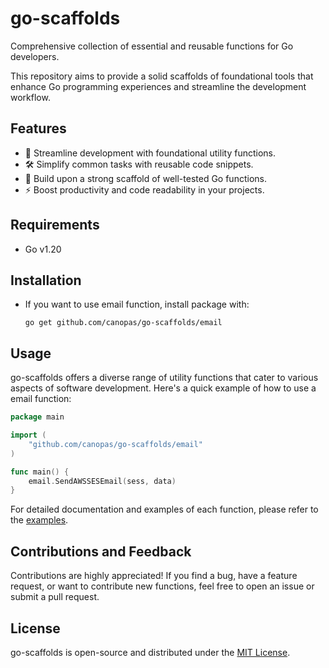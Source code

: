 # go-scaffolds

Comprehensive collection of essential and reusable functions for Go developers.

This repository aims to provide a solid scaffolds of foundational tools that enhance Go programming experiences and streamline the development workflow.

## Features

- 🚀 Streamline development with foundational utility functions.
- 🛠 Simplify common tasks with reusable code snippets.
- 🧰 Build upon a strong scaffold of well-tested Go functions.
- ⚡ Boost productivity and code readability in your projects.

## Requirements

- Go v1.20

## Installation

- If you want to use email function, install package with: 
    ```
    go get github.com/canopas/go-scaffolds/email
    ```

## Usage

go-scaffolds offers a diverse range of utility functions that cater to various aspects of software development. Here's a quick example of how to use a email function:

```go
package main

import (
	"github.com/canopas/go-scaffolds/email"
)

func main() {
	email.SendAWSSESEmail(sess, data)
}
```

For detailed documentation and examples of each function, please refer to the [examples](https://github.com/canopas/go-scaffolds/examples).

## Contributions and Feedback

Contributions are highly appreciated! If you find a bug, have a feature request, or want to contribute new functions, feel free to open an issue or submit a pull request.

## License

go-scaffolds is open-source and distributed under the [MIT License](https://github.com/canopas/go-scaffolds/blob/main/LICENSE).